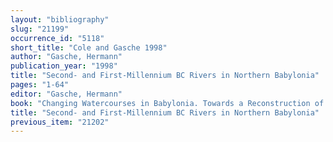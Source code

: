 ```yaml
---
layout: "bibliography"
slug: "21199"
occurrence_id: "5118"
short_title: "Cole and Gasche 1998"
author: "Gasche, Hermann"
publication_year: "1998"
title: "Second- and First-Millennium BC Rivers in Northern Babylonia"
pages: "1-64"
editor: "Gasche, Hermann"
book: "Changing Watercourses in Babylonia. Towards a Reconstruction of the Ancient Environment in Lower Mesopotamia I , MHEM V1 (Ghent)"
title: "Second- and First-Millennium BC Rivers in Northern Babylonia"
previous_item: "21202"
---
```

